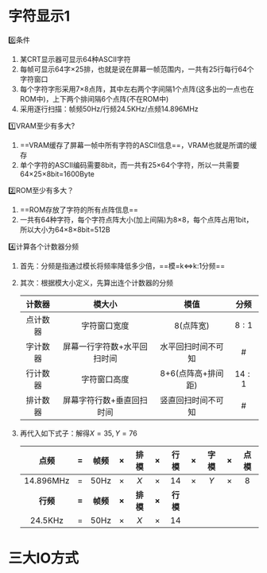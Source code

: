 # 字符显示$\textbf{1}$

:zero:条件

1. 某$\text{CRT}$显示器可显示$\text{64}$种$\text{ASCII}$字符
2. 每帧可显示$\text{64}$字$\text{×25}$排，也就是说在屏幕一帧范围内，一共有$\text{25}$行每行$\text{64}$个字符窗口
3. 每个字符字形采用$\text{7×8}$点阵，其中左右两个字间隔$\text{1}$个点阵(这多出的一点也在$\text{ROM}$中)，上下两个排间隔$\text{6}$个点阵(不在$\text{ROM}$中)
4. 采用逐行扫描：帧频$\text{50Hz/}$行频$\text{24.5KHz/}$点频$\text{14.896MHz}$

:one:$\text{VRAM}$至少有多大$?$

1. ==$\text{VRAM}$缓存了屏幕一帧中所有字符的$\text{ASCII}$信息==，$\text{VRAM}$也就是所谓的缓存
2. 单个字符的$\text{ASCII}$编码需要$\text{8bit}$，而一共有$\text{25×64}$个字符，所以一共需要$\text{64×25×8bit=1600Byte}$

:two:$\text{ROM}$至少有多大？

1. ==$\text{ROM}$存放了字符的所有点阵信息==
2. 一共有$\text{64}$种字符，每个字符点阵大小(加上间隔)为$\text{8×8}$，每个点阵占用$\text{1bit}$，所以大小为$\text{64×8×8bit=512B}$ 

:four:计算各个计数器分频

1. 首先：分频是指通过模长将频率降低多少倍，==模$\text{=k}\text{⇔}\text{k:1}$分频==

2. 其次：根据模大小定义，先算出连个计数器的分频

   |  计数器  |            模大小             |             模值              |  分频  |
   | :------: | :---------------------------: | :---------------------------: | :----: |
   | 点计数器 |         字符窗口宽度          |           8(点阵宽)           | $8:1$  |
   | 字计数器 | 屏幕一行字符数$+$水平回扫时间 |      水平回扫时间不可知       |  $\#$  |
   | 行计数器 |         字符窗口高度          | $8\text{+}6$(点阵高$+$排间距) | $14:1$ |
   | 排计数器 |  屏幕字符行数$+$垂直回扫时间  |      竖直回扫时间不可知       |  $\#$  |


3. 再代入如下式子：解得$X=35,Y=76$

   |        点频        |   $=$   |     帧频      |   $×$   |   排模   |   $×$   |    行模     | $×$  | 字模 | $×$  |    点模    |
   | :----------------: | :-----: | :-----------: | :-----: | :------: | :-----: | :---------: | :--: | :--: | :--: | :--------: |
   | $\text{14.896MHz}$ |   $=$   | $\text{50Hz}$ |   $×$   |   $X$    |   $×$   | $\text{14}$ | $×$  | $Y$  | $×$  | $\text{8}$ |
   |      **行频**      | **$=$** |   **帧频**    | **$×$** | **排模** | **$×$** |  **行模**   |      |      |      |            |
   |  $\text{24.5KHz}$  |   $=$   | $\text{50Hz}$ |   $×$   |   $X$    |   $×$   | $\text{14}$ |      |      |      |            |

# 三大$\textbf{IO}$方式

